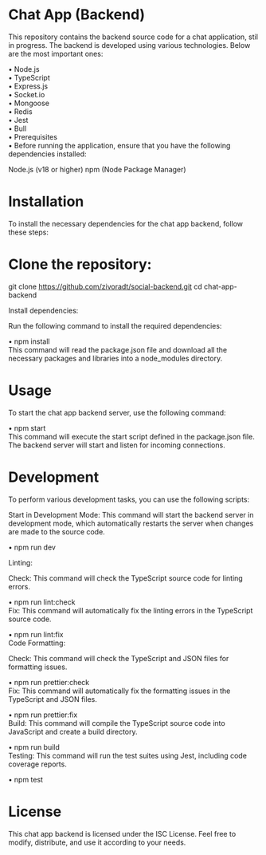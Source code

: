 # Chat App (Backend)
This repository contains the backend source code for a chat application, stil in progress. The backend is developed using various technologies. Below are the most important ones:

• Node.js<br>
• TypeScript<br>
• Express.js<br>
• Socket.io<br>
• Mongoose<br>
• Redis<br>
• Jest<br>
• Bull<br>
• Prerequisites<br>
• Before running the application, ensure that you have the following dependencies installed:

Node.js (v18 or higher)
npm (Node Package Manager)

# Installation
To install the necessary dependencies for the chat app backend, follow these steps:

# Clone the repository:

git clone https://github.com/zivoradt/social-backend.git
cd chat-app-backend

Install dependencies:

Run the following command to install the required dependencies:

• npm install<br>
This command will read the package.json file and download all the necessary packages and libraries into a node_modules directory.

# Usage
To start the chat app backend server, use the following command:

• npm start<br>
This command will execute the start script defined in the package.json file. The backend server will start and listen for incoming connections.

# Development
To perform various development tasks, you can use the following scripts:

Start in Development Mode: This command will start the backend server in development mode, which automatically restarts the server when changes are made to the source code.

• npm run dev<br>

Linting:

Check: This command will check the TypeScript source code for linting errors.

• npm run lint:check<br>
Fix: This command will automatically fix the linting errors in the TypeScript source code.

• npm run lint:fix<br>
Code Formatting:

Check: This command will check the TypeScript and JSON files for formatting issues.

• npm run prettier:check<br>
Fix: This command will automatically fix the formatting issues in the TypeScript and JSON files.

• npm run prettier:fix<br>
Build: This command will compile the TypeScript source code into JavaScript and create a build directory.

• npm run build<br>
Testing: This command will run the test suites using Jest, including code coverage reports.

• npm test<br>

# License
This chat app backend is licensed under the ISC License. Feel free to modify, distribute, and use it according to your needs.
